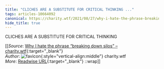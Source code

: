 ```yaml
---
title: "CLICHES ARE A SUBSTITUTE FOR CRITICAL THINKING ..."
tags: articles-10664092
canonical: https://charity.wtf/2021/08/27/why-i-hate-the-phrase-breaking-down-silos/
hide_title: true
---
```


CLICHES ARE A SUBSTITUTE FOR CRITICAL THINKING


[[_Source_: [Why I hate the phrase “breaking down silos” – charity.wtf](https://charity.wtf/2021/08/27/why-i-hate-the-phrase-breaking-down-silos/){:target="_blank"}<br>
_Author_: ![favicon](https://s2.googleusercontent.com/s2/favicons?domain=charity.wtf){:style="vertical-align:middle"} charity.wtf<br>
_More_: [Readwise URL](https://readwise.io/open/219931650){:target="_blank"}
::wrap]]